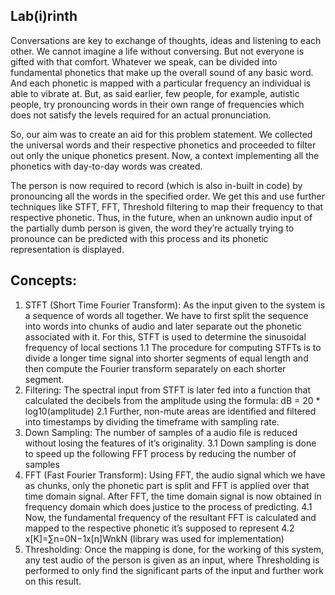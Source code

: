 ## Lab(i)rinth

Conversations are key to exchange of thoughts, ideas and listening to each other. We cannot imagine a life without conversing. But not everyone is gifted with that comfort. Whatever we speak, can be divided into fundamental phonetics that make up the overall sound of any basic word.  And each phonetic is mapped with a particular frequency an individual is able to vibrate at. But, as said earlier, few people, for example, autistic people, try pronouncing words in their own range of frequencies which does not satisfy the levels required for an actual pronunciation. 

So, our aim was to create an aid for this problem statement.  We collected the universal words and their respective phonetics and proceeded to filter out only the unique phonetics present. Now, a context implementing all the phonetics with day-to-day words was created.

The person is now required to record (which is also in-built in code) by pronouncing all the words in the specified order. We get this and use further techniques like STFT, FFT, Threshold filtering to map their frequency to that respective phonetic. Thus, in the future, when an unknown audio input of the partially dumb person is given, the word they’re actually trying to pronounce can be predicted with this process and its phonetic representation is displayed.

## Concepts:
1.	STFT (Short Time Fourier Transform): As the input given to the system is a sequence of words all together. We have to first split the sequence into words into chunks of audio and later separate out the phonetic associated with it. For this, STFT is used to determine the sinusoidal frequency of local sections
    1.1 The procedure for computing STFTs is to divide a longer time signal into shorter segments of equal length and then compute the Fourier transform separately on each shorter segment.
2. Filtering: The spectral input from STFT is later fed into a function that calculated the decibels from the amplitude using the formula: dB = 20 * log10(amplitude)
    2.1 Further, non-mute areas are identified and filtered into timestamps by dividing the timeframe with sampling rate.
3.  Down Sampling: The number of samples of a audio file is reduced without losing the features of it’s originality. 
    3.1 Down sampling is done to speed up the following FFT process by reducing the number of samples
4.	FFT (Fast Fourier Transform): Using FFT, the audio signal which we have as chunks, only the phonetic part is split and FFT is applied over that time domain signal. After FFT, the time domain signal is now obtained in frequency domain which does justice to the process of predicting.
    4.1	Now, the fundamental frequency of the resultant FFT is calculated and mapped to the respective phonetic it’s supposed to represent
    4.2	x[K]=∑n=0N−1x[n]WnkN (library was used for implementation)
5.	Thresholding: Once the mapping is done, for the working of this system, any test audio of the person is given as an input, where Thresholding is performed to only find the significant parts of the input and further work on this result.
